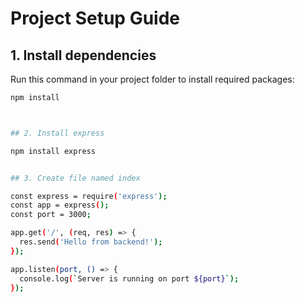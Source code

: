 # Project Setup Guide

## 1. Install dependencies

Run this command in your project folder to install required packages:

```bash
npm install



## 2. Install express

npm install express


## 3. Create file named index

const express = require('express');
const app = express();
const port = 3000;

app.get('/', (req, res) => {
  res.send('Hello from backend!');
});

app.listen(port, () => {
  console.log(`Server is running on port ${port}`);
});

